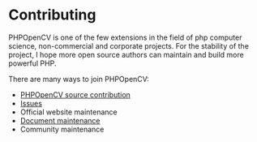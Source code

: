 # Contributing
PHPOpenCV is one of the few extensions in the field of php computer science, non-commercial and corporate projects. For the stability of the project, I hope more open source authors can maintain and build more powerful PHP.
  
There are many ways to join PHPOpenCV:
- [PHPOpenCV source contribution](https://github.com/hihozhou/php-opencv)
- [Issues](https://github.com/hihozhou/php-opencv/issues)
- Official website maintenance
- [Document maintenance](https://github.com/phpopencv/docs)
- Community maintenance